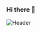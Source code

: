 ### Hi there 👋

![Header](https://user-images.githubusercontent.com/102000070/194466278-65170be6-4772-4faf-afd7-670c3e38dfd5.png)

<!--
**mhbarton/mhbarton** is a ✨ _special_ ✨ repository because its `README.md` (this file) appears on your GitHub profile.

Here are some ideas to get you started:

- 🔭 I’m currently working on ...
- 🌱 I’m currently learning ...
- 👯 I’m looking to collaborate on ...
- 🤔 I’m looking for help with ...
- 💬 Ask me about ...
- 📫 How to reach me: ...
- 😄 Pronouns: ...
- ⚡ Fun fact: ...
-->
